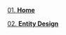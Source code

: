[01. **Home**](https://github.com/ohbus/twitter-backend/wiki)

[02. **Entity Design**](https://github.com/ohbus/twitter-backend/wiki/Entity-Design)